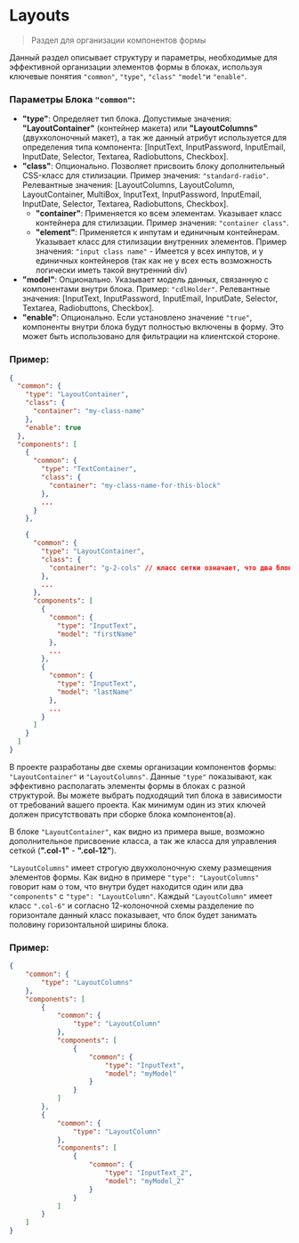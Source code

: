 # Layouts

> Раздел для организации компонентов формы

Данный раздел описывает структуру и параметры, необходимые для эффективной организации элементов формы в блоках, используя ключевые понятия `"common"`, `"type"`, `"class"` `"model"`и `"enable"`.

### Параметры Блока `"common"`:

- **"type"**: Определяет тип блока. Допустимые значения: **"LayoutContainer"** (контейнер макета) или **"LayoutColumns"** (двухколоночный макет), а так же данный атрибут используется для определения типа компонента:  [InputText, InputPassword, InputEmail, InputDate, Selector, Textarea, Radiobuttons, Checkbox].
- **"class"**: Опционально. Позволяет присвоить блоку дополнительный CSS-класс для стилизации. Пример значения: `"standard-radio"`. Релевантные значения: [LayoutColumns, LayoutColumn, LayoutContainer, MultiBox, InputText, InputPassword, InputEmail, InputDate, Selector, Textarea, Radiobuttons, Checkbox].
  - **"container"**: Применяется ко всем элементам. Указывает класс контейнера для стилизации. Пример значения: `"container class"`.
  - **"element"**: Применяется к инпутам и единичным контейнерам. Указывает класс для стилизации внутренних элементов. Пример значения: `"input class name"` - Имеется у всех инпутов, и у единичных контейнеров (так как не у всех есть возможность логически иметь такой внутренний div)
- **"model"**: Опционально. Указывает модель данных, связанную с компонентами внутри блока. Пример: `"cdlHolder"`.  Релевантные значения: [InputText, InputPassword, InputEmail, InputDate, Selector, Textarea, Radiobuttons, Checkbox].
- **"enable"**: Опционально. Если установлено значение `"true"`, компоненты внутри блока будут полностью включены в форму. Это может быть использовано для фильтрации на клиентской стороне.

### Пример:

```json
{
  "common": {
    "type": "LayoutContainer",
    "class": {
      "container": "my-class-name"
    },
    "enable": true
  },
  "components": [
    {
      "common": {
        "type": "TextContainer",
        "class": {
          "container": "my-class-name-for-this-block"
        },
        ...
      }
    },

    {
      "common": {
        "type": "LayoutContainer",
        "class": {
          "container": "g-2-cols" // класс сетки означает, что два блока в массиве "components" будут разбиты на две колонки
        },
        ...
      },
      "components": [
        {
          "common": {
            "type": "InputText",
            "model": "firstName"
          },
          ...
        },
        {
          "common": {
            "type": "InputText",
            "model": "lastName"
          },
          ...
        }
      ]
    }
  ]
}
```

В проекте разработаны две схемы организации компонентов формы: `"LayoutContainer"` и `"LayoutColumns"`. Данные `"type"` показывают, как эффективно располагать элементы формы в блоках с разной структурой. Вы можете выбрать подходящий тип блока в зависимости от требований вашего проекта. Как минимум один из этих ключей должен присутствовать при сборке блока компонентов(а). 

В блоке `"LayoutContainer"`, как видно из примера выше, возможно дополнительное присвоение класса, а так же класса для управления сеткой (**".col-1"** - **".col-12"**). 

`"LayoutColumns"` имеет строгую двухколоночную схему размещения элементов формы. Как видно в примере `"type": "LayoutColumns"` говорит нам о том, что внутри будет находится один или два `"components"` с `"type": "LayoutColumn"`. Каждый `"LayoutColumn"` имеет класс `".col-6"` и согласно 12-колоночной схемы разделение по горизонтале данный класс показывает, что блок будет занимать половину горизонтальной ширины блока.

### Пример:

```json
{
    "common": {
        "type": "LayoutColumns"
    },
    "components": [
        {
            "common": {
                "type": "LayoutColumn"
            },
            "components": [
                {
                    "common": {
                        "type": "InputText",
                        "model": "myModel"
                    }
                }
            ]
        },
        {
            "common": {
                "type": "LayoutColumn"
            },
            "components": [
                {
                    "common": {
                        "type": "InputText_2",
                        "model": "myModel_2"
                    }
                }
            ]
        }
    ]
}
```

